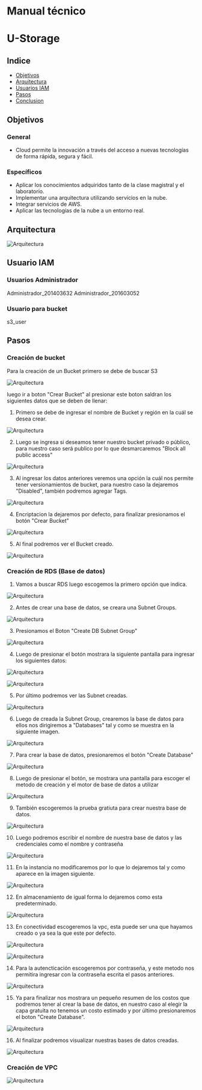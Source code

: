 # Manual técnico

# U-Storage 

## Indice

  - [Objetivos](#objetivos)
  - [Arquitectura](#arquitectura)
  - [Usuarios IAM](#usuarios-iam)
  - [Pasos](#pasos)
  - [Conclusion](#conclusion)


## Objetivos
### General
- Cloud permite la innovación a través del acceso a nuevas tecnologías de forma
rápida, segura y fácil.

### Específicos
- Aplicar los conocimientos adquiridos tanto de la clase magistral y el laboratorio.
- Implementar una arquitectura utilizando servicios en la nube.
- Integrar servicios de AWS.
- Aplicar las tecnologías de la nube a un entorno real.

## Arquitectura

![Arquitectura](img/arquitectura.PNG "Arquitectura")

## Usuario IAM
  
  ### Usuarios Administrador
  Administrador_201403632
  Administrador_201603052
  
  ### Usuario para bucket
  s3_user
 
 ## Pasos
  ### Creación de bucket
  Para la creación de un Bucket primero se debe de buscar S3
  
 ![Arquitectura](ImgAWS/SearchS3.JPG "Nombre Region bucket")  
 
  luego ir a boton "Crear Bucket" al presionar este boton saldran los siguientes datos que se deben de llenar:
  
  1. Primero se debe de ingresar el nombre de Bucket y región en la cuál se desea crear.
 
 ![Arquitectura](ImgAWS/BucketNombreRegion.JPG "Nombre Region bucket")  
 
 2. Luego se ingresa si deseamos tener nuestro bucket privado o público, para nuestro caso será publico por lo que desmarcaremos "Block all public access"
 
 ![Arquitectura](ImgAWS/BucketAccesibilidad.JPG "Accesibilidad bucket") 
 
 3. Al ingresar los datos anteriores veremos una opción la cuál nos permite tener versionamientos de bucket, para nuestro caso la dejaremos "Disabled", también podremos      agregar Tags.
 
 ![Arquitectura](ImgAWS/BucketVersioningTags.JPG "Versionamiento bucket") 
  
  4. Encriptacion la dejaremos por defecto, para finalizar presionamos el botón "Crear Bucket"
  
 ![Arquitectura](ImgAWS/FinalCrear.JPG "Versionamiento bucket") 

  5. Al final podremos ver el Bucket creado.

 ![Arquitectura](ImgAWS/BucketCreado.JPG "Creado bucket") 
 
 ### Creación de RDS (Base de datos)
  
  1. Vamos a buscar RDS luego escogemos la primero opción que indica.

  ![Arquitectura](ImgAWS/SearchPds.JPG "Search RDS")
  
  2. Antes de crear una base de datos, se creara una Subnet Groups.
  
  ![Arquitectura](ImgAWS/SubnetGroupsDashboard.JPG "Subnet Groups Dashboard")
  
  3. Presionamos el Boton "Create DB Subnet Group"
  
  ![Arquitectura](ImgAWS/BotonSubnetGroupCrear.JPG "Boton Subnet Groups")
  
  4. Luego de presionar el botón mostrara la siguiente pantalla para ingresar los siguientes datos:

  ![Arquitectura](ImgAWS/NombreVpcSubnetGroup.JPG "Vpc Subnet Groups")
  
  ![Arquitectura](ImgAWS/AgregarsubnetGroup.JPG "Agregar Subnet Group")
  
  5. Por último podremos ver las Subnet creadas.

  ![Arquitectura](ImgAWS/SubnetGroupCread.JPG "Subnet Groups Creada")
  
  6. Luego de creada la Subnet Group, crearemos la base de datos para ellos nos dirigiremos a "Databases" tal y como se muestra en la siguiente imagen.

  ![Arquitectura](ImgAWS/DatabaseDashboard.JPG "Database Dashboard")
  
  7. Para crear la base de datos, presionaremos el botón "Create Database"

  ![Arquitectura](ImgAWS/BotonDatabaseCrear.JPG "Boton crear Database")
  
  8. Luego de presionar el botón, se mostrara una pantalla para escoger el metodo de creación y el motor de base de datos a utilizar
  
  ![Arquitectura](ImgAWS/MetodoMotorDatabase.JPG "Motor y metodo database")
  
  9. También escogeremos la prueba gratiuta para crear nuestra base de datos.
  
  ![Arquitectura](ImgAWS/PruebaGratisDatabase.JPG "Gratis database")
  
  10. Luego podremos escribir el nombre de nuestra base de datos y las credenciales como el nombre y contraseña
  
  ![Arquitectura](ImgAWS/SettingDatabase.JPG "Configuración database")
  
  11. En la instancia no modificaremos por lo que lo dejaremos tal y como aparece en la imagen siguiente.
  
  ![Arquitectura](ImgAWS/DbInstanciaClass.JPG "Instancia database")
  
  12. En almacenamiento de igual forma lo dejaremos como esta predeterminado.
  
  ![Arquitectura](ImgAWS/StorageDatabase.JPG "Storage database")
  
  13. En conectividad escogeremos la vpc, esta puede ser una que hayamos creado o ya sea la que este por defecto.

  ![Arquitectura](ImgAWS/Conectividad1.JPG "Conectividad database")
  
  ![Arquitectura](ImgAWS/Conectividad2.JPG "Conectividad database")
  
  14. Para la autencticación escogeremos por contraseña, y este metodo nos permitira ingresar con la contraseña escrita el pasos anteriores.
  
  ![Arquitectura](ImgAWS/AutenticacionDatabase.JPG "Autenticacion database")
  
  15. Ya para finalizar nos mostrara un pequeño resumen de los costos que podremos tener al crear la base de datos, en nuestro caso al elegir la capa gratuita no tenemos un costo estimado y por último presionaremos el boton "Create Database".

  ![Arquitectura](ImgAWS/CostoCrearDatabase.JPG "Costo crear database")
  
  16. Al finalizar podremos visualizar nuestras bases de datos creadas.
  
  ![Arquitectura](ImgAWS/DatabaseCreada.JPG "Creada database")
  
  ### Creación de VPC
  ![Arquitectura](ImgAWS/SubnetGroupCreada.JPG "Arquitectura")
